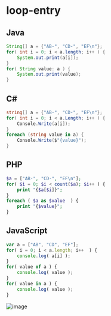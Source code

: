 # loop-entry
## Java
```java
String[] a = {"AB-", "CD-", "EF\n"};
for( int i = 0; i < a.length; i++ ) {
    System.out.print(a[i]);
}
for( String value: a ) {
    System.out.print(value);
}
```
## C#
```cs
string[] a = {"AB-", "CD-", "EF\n"};
for( int i = 0; i < a.Length; i++ ) {
    Console.Write(a[i]);
}
foreach (string value in a) {
    Console.Write($"{value}");
}
```
## PHP
```php
$a = ["AB-", "CD-", "EF\n"];
for( $i = 0; $i < count($a); $i++ ) {
    print "{$a[$i]}";
}
foreach ( $a as $value  ) {
    print "{$value}";
}
```
## JavaScript
```javascript
var a = ["AB", "CD", "EF"];
for( i = 0; i < a.length; i++  ) {
    console.log( a[i] );
}
for( value of a ) {
    console.log( value );
}
for( value in a ) {
    console.log( value );
}
```
![image](https://user-images.githubusercontent.com/1501327/132113676-c3b054be-115f-42ef-af2e-b7d2032a3904.png)
